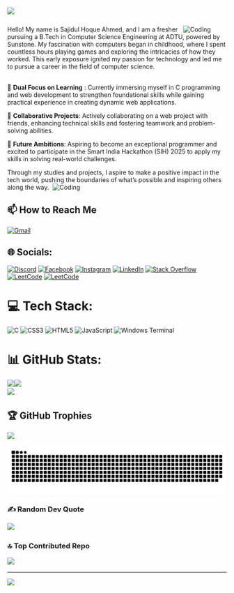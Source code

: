 <h1 aling="center">
   <a href="https://git.io/typing-svg">
     <img src="https://readme-typing-svg.demolab.com/?font-righteos&size-35&center-true&vCenter-true&width-900&height-70&duration-4000&lines=👋+Welcome+to+my+GitHub+profile!;Here,+you'll+find+my+projects+and...;contributions+in+your+areas+of;expertise...;I+love+collaborating+and+sharing...;knowledge...+so;feel+free+to+explore+and;reach+out+if+you’d+like+to+connect!;">
   </a>
</h1>

<img align="right" alt="Coding" width="100" src="https://cdn3.emoji.gg/emojis/1463-wave.gif">


Hello! My name is Sajidul Hoque Ahmed, and I am a fresher pursuing a B.Tech in Computer Science Engineering at ADTU, powered by Sunstone. My fascination with computers began in childhood, where I spent countless hours playing games and exploring the intricacies of how they worked. This early exposure ignited my passion for technology and led me to pursue a career in the field of computer science.<br><br>

📖 **Dual Focus on Learning** : Currently immersing myself in C programming and web development to strengthen foundational skills while gaining practical experience in creating dynamic web applications.

🤖 **Collaborative Projects**: Actively collaborating on a web project with friends, enhancing technical skills and fostering teamwork and problem-solving abilities.

🚀 **Future Ambitions**: Aspiring to become an exceptional programmer and excited to participate in the Smart India Hackathon (SIH) 2025 to apply my skills in solving real-world challenges.

Through my studies and projects, I aspire to make a positive impact in the tech world, pushing the boundaries of what’s possible and inspiring others along the way.
<img align="right" alt="Coding" width="400" src="https://i.pinimg.com/originals/06/60/ef/0660efe82fa3da42ed56eef013171835.gif">

## 📫 How to Reach Me
[![Gmail](https://img.shields.io/badge/Gmail-D14836?style=for-the-badge&logo=gmail&logoColor=white)](mailto:worksajidul@gmail.com)

## 🌐 Socials:
[![Discord](https://img.shields.io/badge/Discord-%237289DA.svg?logo=discord&logoColor=white)](https://discord.gg/https://discord.gg/8kGabWKpMB) 
[![Facebook](https://img.shields.io/badge/Facebook-%231877F2.svg?logo=Facebook&logoColor=white)](https://facebook.com/https://www.facebook.com/aalpha.sabji/) 
[![Instagram](https://img.shields.io/badge/Instagram-%23E4405F.svg?logo=Instagram&logoColor=white)](https://instagram.com/iamnotsaji) 
[![LinkedIn](https://img.shields.io/badge/LinkedIn-%230077B5.svg?logo=linkedin&logoColor=white)](https://linkedin.com/in/https://www.linkedin.com/in/sajidul-ahmed-b5177a312/) 
[![Stack Overflow](https://img.shields.io/badge/-Stackoverflow-FE7A16?logo=stack-overflow&logoColor=white)](https://stackoverflow.com/users/https://stackoverflow.com/users/27623176/zlmaoooo) 
[![LeetCode](https://img.shields.io/badge/-LeetCode-FFA116?style=for-the-badge&logo=LeetCode&logoColor=black)](https://leetcode.com/u/Z_lmaoooo/)
[![LeetCode](https://img.shields.io/badge/X-000000?style=for-the-badge&logo=x&logoColor=white)](https://x.com/_z0z_z0z_)

# 💻 Tech Stack:
![C](https://img.shields.io/badge/c-%2300599C.svg?style=flat-square&logo=c&logoColor=white) ![CSS3](https://img.shields.io/badge/css3-%231572B6.svg?style=flat-square&logo=css3&logoColor=white) ![HTML5](https://img.shields.io/badge/html5-%23E34F26.svg?style=flat-square&logo=html5&logoColor=white) ![JavaScript](https://img.shields.io/badge/javascript-%23323330.svg?style=flat-square&logo=javascript&logoColor=%23F7DF1E) ![Windows Terminal](https://img.shields.io/badge/Windows%20Terminal-%234D4D4D.svg?style=flat-square&logo=windows-terminal&logoColor=white)
# 📊 GitHub Stats:
![](https://github-readme-stats.vercel.app/api?username=ZLmaoooo&theme=dark&hide_border=false&include_all_commits=false&count_private=false)![](https://github-readme-streak-stats.herokuapp.com/?user=ZLmaoooo&theme=dark&hide_border=false)<br/>
![](https://github-readme-stats.vercel.app/api/top-langs/?username=ZLmaoooo&theme=dark&hide_border=false&include_all_commits=false&count_private=false&layout=compact)

## 🏆 GitHub Trophies
![](https://github-profile-trophy.vercel.app/?username=ZLmaoooo&theme=radical&no-frame=false&no-bg=true&margin-w=4)

<img align="center" alt="Coding" width="900" src="https://raw.githubusercontent.com/Platane/snk/d6079847772696821d1339819f7518582eb1f9cc/github-contribution-grid-snake.svg">

### ✍️ Random Dev Quote
![](https://quotes-github-readme.vercel.app/api?type=horizontal&theme=radical)

### 🔝 Top Contributed Repo
![](https://github-contributor-stats.vercel.app/api?username=ZLmaoooo&limit=5&theme=dark&combine_all_yearly_contributions=true)
<hr>

[![](https://visitcount.itsvg.in/api?id=ZLmaoooo&icon=0&color=3)](https://visitcount.itsvg.in)



<!-- Proudly created with GPRM ( https://gprm.itsvg.in ) -->
